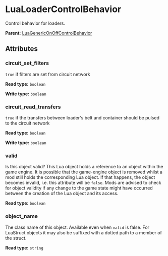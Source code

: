 # LuaLoaderControlBehavior

Control behavior for loaders.

**Parent:** [LuaGenericOnOffControlBehavior](LuaGenericOnOffControlBehavior.md)

## Attributes

### circuit_set_filters

`true` if filters are set from circuit network

**Read type:** `boolean`

**Write type:** `boolean`

### circuit_read_transfers

`true` if the transfers between loader's belt and container should be pulsed to the circuit network

**Read type:** `boolean`

**Write type:** `boolean`

### valid

Is this object valid? This Lua object holds a reference to an object within the game engine. It is possible that the game-engine object is removed whilst a mod still holds the corresponding Lua object. If that happens, the object becomes invalid, i.e. this attribute will be `false`. Mods are advised to check for object validity if any change to the game state might have occurred between the creation of the Lua object and its access.

**Read type:** `boolean`

### object_name

The class name of this object. Available even when `valid` is false. For LuaStruct objects it may also be suffixed with a dotted path to a member of the struct.

**Read type:** `string`

